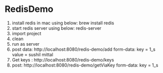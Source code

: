 # RedisDemo
1. install redis in mac using below:
brew install redis
2. start redis server using below:
redis-server
3. import project
4. clean
5. run as server
6. post data: http://localhost:8080/redis-demo/add
form-data:
key = 1_s
value = sushil mittal
7. Get keys : http://localhost:8080/redis-demo/keys
8. post: http://localhost:8080/redis-demo/getViaKey
form-data:
key = 1_s
